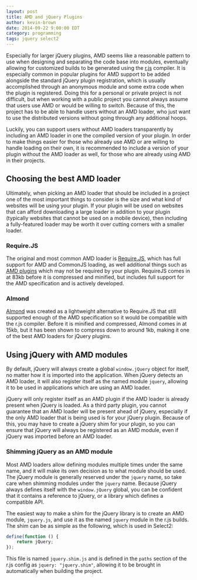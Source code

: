 ```yaml
---
layout: post
title: AMD and jQuery Plugins
author: kevin-brown
date: 2014-09-22 9:00:00 EDT
category: programming
tags: jquery select2
---
```


Especially for larger jQuery plugins, AMD seems like a reasonable pattern to use
when designing and separating the code base into modules, eventually allowing
for customized builds to be generated using the [r.js][rjs] compiler.  It is
especially common in popular plugins for AMD support to be added alongside the
standard jQuery plugin registration, which is usually accomplished through an
anonymous module and some extra code when the plugin is registered.  Doing this
for a personal or private project is not difficult, but when working with a
public project you cannot always assume that users use AMD or would be willing
to switch.  Because of this, the project has to be able to handle users without
an AMD loader, who just want to use the distributed versions without going
through any additional hoops.

Luckily, you can support users without AMD loaders transparently by including an
AMD loader in one the compiled version of your plugin.  In order to make things
easier for those who already use AMD or are willing to handle loading on their
own, it is recommended to include a version of your plugin without the AMD
loader as well, for those who are already using AMD in their projects.

## Choosing the best AMD loader

Ultimately, when picking an AMD loader that should be included in a project one
of the most important things to consider is the size and what kind of websites
will be using your plugin.  If your plugin will be used on websites that can
afford downloading a large loader in addition to your plugin (typically websites
that cannot be used on a mobile device), then including a fully-featured loader
may be worth it over cutting corners with a smaller loader.

### Require.JS

The original and most common AMD loader is [Require.JS][require-js], which has
full support for AMD and CommonJS loading, as well additional things such as
[AMD plugins][amd-plugins] which may not be required by your plugin.  RequireJS
comes in at 83kb before it is compressed and minified, but includes full support
for the AMD specification and is actively developed.

### Almond

[Almond][almond] was created as a lightweight alternative to Require.JS that
still supported enough of the AMD specification so it would be compatible with
the r.js compiler.  Before it is minified and compressed, Almond comes in at
15kb, but it has been shown to compress down to around 1kb, making it one of the
best AMD loaders for jQuery plugins.

## Using jQuery with AMD modules

By default, jQuery will always create a global `window.jQuery` object for
itself, no matter how it is imported into the application.  When jQuery detects
an AMD loader, it will also register itself as the named module `jquery`,
allowing it to be used in applications which are using an AMD loader.

jQuery will only register itself as an AMD plugin if the AMD loader is already
present when jQuery is loaded.  As a third party plugin, you cannot guarantee
that an AMD loader will be present ahead of jQuery, especially if the only AMD
loader that is being used is for your jQuery plugin. Because of this, you may
have to create a jQuery shim for your plugin, so you can ensure that jQuery will
always be registered as an AMD module, even if jQuery was imported before an AMD
loader.

### Shimming jQuery as an AMD module

Most AMD loaders allow defining modules multiple times under the same name, and
it will make its own decision as to what module should be used. The jQuery
module is generally reserved under the `jquery` name, so take care when shimming
modules under the `jquery` name. Because jQuery always defines itself with the
`window.jQuery` global, you can be confident that it contains a reference to
jQuery, or a library which defines a compatible API.

The easiest way to make a shim for the jQuery library is to create an AMD
module, `jquery.js`, and use it as the named `jquery` module in the r.js builds.
The shim can be as simple as the following, which is used in Select2:

~~~ js
define(function () {
    return jQuery;
});
~~~

This file is named `jquery.shim.js` and is defined in the `paths` section of the
r.js config as `jquery: "jquery.shim"`, allowing it to be brought in
automatically when building the project.

[almond]: https://github.com/jrburke/almond
[amd-plugins]: https://github.com/amdjs/amdjs-api/blob/master/LoaderPlugins.md
[require-js]: http://requirejs.org/
[rjs]: https://github.com/jrburke/r.js/
